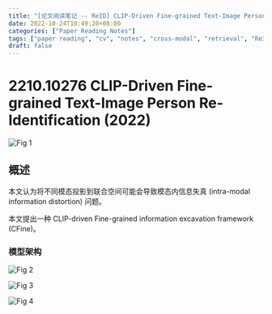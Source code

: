 ```yaml
---
title: "[论文阅读笔记 -- ReID] CLIP-Driven Fine-grained Text-Image Person Re-Identification (2022)"
date: 2022-10-24T10:49:20+08:00
categories: ["Paper Reading Notes"]
tags: ["paper reading", "cv", "notes", "cross-modal", "retrieval", "ReID", "CLIP"]
draft: false
---
```


# 2210.10276 CLIP-Driven Fine-grained Text-Image Person Re-Identification (2022)

![Fig 1](/images/2022/PRN291/1.png)

## 概述

本文认为将不同模态投影到联合空间可能会导致模态内信息失真 (intra-modal information distortion) 问题。  

本文提出一种 CLIP-driven Fine-grained information excavation framework (CFine)。  

### 模型架构

![Fig 2](/images/2022/PRN291/2.png)

![Fig 3](/images/2022/PRN291/3.png)

![Fig 4](/images/2022/PRN291/4.png)
